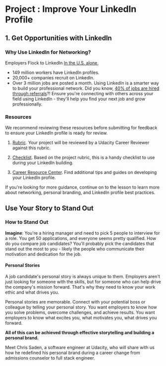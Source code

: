 # Project : Improve Your Linkedln Profile


## 1. Get Opportunities with Linkedln


### Why Use LinkedIn for Networking?

Employers Flock to LinkedIn
[In the U.S. alone](https://economicgraph.linkedin.com/resources/linkedin-workforce-report-july-2018),

* 149 million workers have LinkedIn profiles.
* 20,000+ companies recruit on LinkedIn.
* Over 3 million jobs are posted a month.
Using LinkedIn is a smarter way to build your professional network. Did you know, [40% of jobs are hired through referrals](https://theundercoverrecruiter.com/infographic-employee-referrals-hire/)?! Ensure you're connecting with others across your field using LinkedIn - they'll help you find your next job and grow professionally.


### Resources

We recommend reviewing these resources before submitting for feedback to ensure your LinkedIn profile is ready for review.

1. [Rubric](https://review.udacity.com/#!/rubrics/1910/view). Your project will be reviewed by a Udacity Career Reviewer against this rubric.

2. [Checklist](https://docs.google.com/document/d/e/2PACX-1vRsryXtKM4HTYOujmTsGbU7JT0PSWcVq9xAQlXQEg00rLQMWplLQlxf3PYDIO0YycGduLpClN3f_RN-/pub?embedded=true). Based on the project rubric, this is a handy checklist to use during your LinkedIn building.
3. [Career Resource Center](https://career-resource-center.udacity.com/linkedin-github-profiles). Find additional tips and guides on developing your LinkedIn profile.

If you're looking for more guidance, continue on to the lesson to learn more about networking, personal branding, and LinkedIn profile best practices.


## Use Your Story to Stand Out

### How to Stand Out

__Imagine__: You're a hiring manager and need to pick 5 people to interview for a role. You get 50 applications, and everyone seems pretty qualified. How do you compare job candidates? You'll probably pick the candidates that stand out the most to you - likely the people who communicate their motivation and dedication for the job.

#### Personal Stories

A job candidate's personal story is always unique to them. Employers aren't just looking for someone with the skills, but for someone who can help drive the company's mission forward. That's why they need to know your work ethic and what drives you.

Personal stories are memorable. Connect with your potential boss or colleague by telling your personal story. You want employers to know how you solve problems, overcome challenges, and achieve results. You want employers to know what excites you, what motivates you, what drives you forward.

__All of this can be achieved through effective storytelling and building a personal brand.__

Meet Chris Saden, a software engineer at Udacity, who will share with us how he redefined his personal brand during a career change from admissions counselor to full stack engineer.
